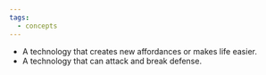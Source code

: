 ```yaml
---
tags:
  - concepts
---
```


- A technology that creates new affordances or makes life easier.
- A technology that can attack and break defense.
